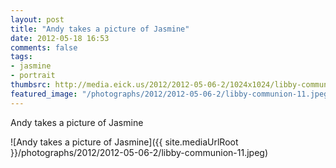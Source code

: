 ```yaml
---
layout: post
title: "Andy takes a picture of Jasmine"
date: 2012-05-18 16:53
comments: false
tags: 
- jasmine
- portrait
thumbsrc: http://media.eick.us/2012/2012-05-06-2/1024x1024/libby-communion-11.jpeg
featured_image: "/photographs/2012/2012-05-06-2/libby-communion-11.jpeg"
---
```

Andy takes a picture of Jasmine



![Andy takes a picture of Jasmine]({{ site.mediaUrlRoot }}/photographs/2012/2012-05-06-2/libby-communion-11.jpeg)


